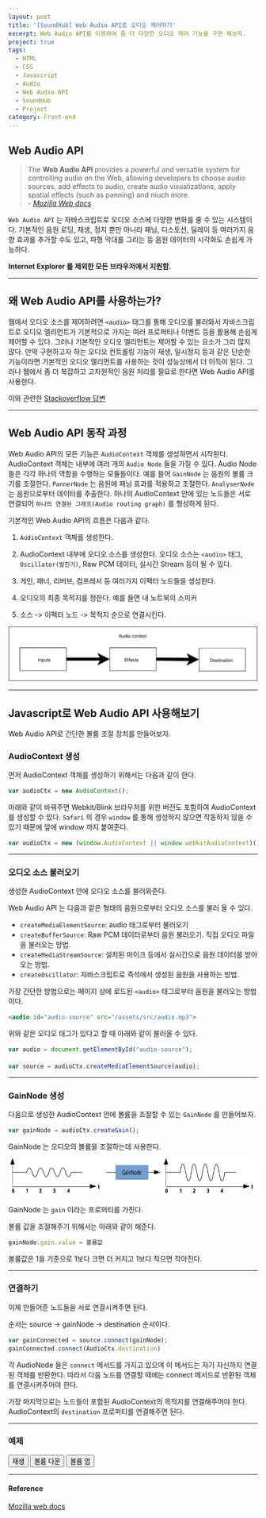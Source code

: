 ```yaml
---
layout: post
title: '[SoundHub] Web Audio API로 오디오 제어하기'
excerpt: Web Audio API를 이용하여 좀 더 다양한 오디오 제어 기능을 구현 해보자.
project: true
tags:
  - HTML
  - CSS
  - Javascript
  - Audio
  - Web Audio API
  - SoundHub
  - Project
category: Front-end
---
```


## Web Audio API

> The **Web Audio API** provides a powerful and versatile system for controlling audio on the Web, allowing developers to choose audio sources, add effects to audio, create audio visualizations, apply spatial effects (such as panning) and much more.  
> \- *[Mozilla Web docs](https://developer.mozilla.org/en-US/docs/Web/API/Web_Audio_API)*

`Web Audio API` 는 자바스크립트로 오디오 소스에 다양한 변화를 줄 수 있는 시스템이다. 기본적인 음원 로딩, 재생, 정지 뿐만 아니라 패닝, 디스토션, 딜레이 등 여러가지 음향 효과를 추가할 수도 있고, 파형 막대를 그리는 등 음원 데이터의 시각화도 손쉽게 가능하다.  

**Internet Explorer 를 제외한 모든 브라우저에서 지원함.**

- - -

## 왜 Web Audio API를 사용하는가?

웹에서 오디오 소스를 제어하려면 `<audio>` 태그를 통해 오디오를 불러와서 자바스크립트로 오디오 엘리먼트가 기본적으로 가지는 여러 프로퍼티나 이벤트 등을 활용해 손쉽게 제어할 수 있다. 그러나 기본적인 오디오 엘리먼트는 제어할 수 있는 요소가 그리 많지 않다. 만약 구현하고자 하는 오디오 컨트롤링 기능이 재생, 일시정지 등과 같은 단순한 기능이라면 기본적인 오디오 엘리먼트를 사용하는 것이 성능상에서 더 이득이 된다. 그러나 웹에서 좀 더 복잡하고 고차원적인 음원 처리를 필요로 한다면 Web Audio API를 사용한다.

이와 관련한 [Stackoverflow 답변](https://stackoverflow.com/questions/13121250/whats-the-difference-between-web-audio-and-html5-audio-anyway)

- - -

## Web Audio API 동작 과정

Web Audio API의 모든 기능은 `AudioContext` 객체를 생성하면서 시작된다. AudioContext 객체는 내부에 여러 개의 `Audio Node` 들을 가질 수 있다. Audio Node 들은 각각 하나의 역할을 수행하는 모듈들이다. 예를 들어 `GainNode` 는 음원의 볼륨 크기를 조절한다. `PannerNode` 는 음원에 패닝 효과를 적용하고 조절한다. `AnalyserNode` 는 음원으로부터 데이터를 추출한다. 하나의 AudioContext 안에 있는 노드들은 서로 연결되어 `하나의 연결된 그래프(Audio routing graph)` 를 형성하게 된다.  

기본적인 Web Audio API의 흐름은 다음과 같다.

1. `AudioContext` 객체를 생성한다.

2. AudioContext 내부에 오디오 소스를 생성한다. 오디오 소스는 `<audio>` 태그, `Oscillator(발진기)`, Raw PCM 데이터, 실시간 Stream 등이 될 수 있다.

3. 게인, 패너, 리버브, 컴프레서 등 여러가지 이펙터 노드들을 생성한다. 

4. 오디오의 최종 목적지를 정한다. 예를 들면 내 노트북의 스피커

5. 소스 -> 이펙터 노드 -> 목적지 순으로 연결시킨다.

<img src="/img/front/Web_Audio_API/webaudioAPI_en.svg">

- - -

## Javascript로 Web Audio API 사용해보기

Web Audio API로 간단한 볼륨 조절 장치를 만들어보자.

### AudioContext 생성

먼저 AudioContext 객체를 생성하기 위해서는 다음과 같이 한다.

```js
var audioCtx = new AudioContext();
```

아래와 같이 바꿔주면 Webkit/Blink 브라우저를 위한 버전도 포함하여 AudioContext를 생성할 수 있다.
`Safari` 의 경우 `window` 를 통해 생성하지 않으면 작동하지 않을 수 있기 때문에 앞에 window 까지 붙여준다.

```js
var audioCtx = new (window.AudioContext || window.webkitAudioContext)();
```

- - -

### 오디오 소스 불러오기

생성한 AudioContext 안에 오디오 소스를 불러와준다.  

Web Audio API 는 다음과 같은 형태의 음원으로부터 오디오 소스를 불러 올 수 있다.  

- `createMediaElementSource`: audio 태그로부터 불러오기
- `createBufferSource`: Raw PCM 데이터로부터 음원 불러오기. 직접 오디오 파일을 불러오는 방법.
- `createMediaStreamSource`: 설치된 마이크 등에서 실시간으로 음원 데이터를 받아오는 방법.
- `createOscillator`: 자바스크립트로 즉석에서 생성된 음원을 사용하는 방법. 

가장 간단한 방법으로는 페이지 상에 로드된 `<audio>` 태그로부터 음원을 불러오는 방법이다.  

```html
<audio id="audio-source" src="/assets/src/audio.mp3">
```

위와 같은 오디오 태그가 있다고 할 때 아래와 같이 불러올 수 있다.

```js
var audio = document.getElementById("audio-source");

var source = audioCtx.createMediaElementSource(audio);
``` 

- - -

### GainNode 생성

다음으로 생성한 AudioContext 안에 볼륨을 조절할 수 있는 `GainNode` 를 만들어보자.  

```js
var gainNode = audioCtx.createGain();
```

GainNode 는 오디오의 볼륨을 조절하는데 사용한다. 

<img src="/img/front/Web_Audio_API/WebAudioGainNode.png">

GainNode 는 `gain` 이라는 프로퍼티를 가진다.  

볼륨 값을 조절해주기 위해서는 아래와 같이 해준다.  

```js
gainNode.gain.value = 볼륨값
```

볼륨값은 1을 기준으로 1보다 크면 더 커지고 1보다 작으면 작아진다.

- - -

### 연결하기

이제 만들어준 노드들을 서로 연결시켜주면 된다.

순서는 source -> gainNode -> destination 순서이다.

```js
var gainConnected = source.connect(gainNode);
gainConnected.connect(AudioCtx.destination)
```

각 AudioNode 들은 `connect` 메서드를 가지고 있으며 이 메서드는 자기 자신까지 연결된 객체를 반환한다. 따라서 다음 노드를 연결할 때에는 connect 메서드로 반환된 객체를 연결시켜주어야 한다.

가장 마지막으로는 노드들이 포함된 AudioContext의 목적지를 연결해주어야 한다. AudioContext의 `destination` 프로퍼티를 연결해주면 된다.

- - -

### 예제
<button id="play" onclick="play()">재생</button>
<button id="up" onclick="volumeDown()">볼륨 다운</button>
<button id="down" onclick="volumeUp()">볼륨 업</button>

- - -

#### Reference

[Mozilla web docs](https://developer.mozilla.org/en-US/docs/Web/API/Web_Audio_API)

<audio id="audio-source" src="/assets/src/audio.mp3">

<script>
var audio = document.getElementById("audio-source");
var audioCtx = new (window.AudioContext || window.webkitAudioContext)();
var source = audioCtx.createMediaElementSource(audio);
var gainNode = audioCtx.createGain();

var gainConnected = source.connect(gainNode);
gainConnected.connect(audioCtx.destination);

function play() {
    if (audio.paused) {
        audio.play()
    }
    else {
        audio.pause()
    }
}

function volumeUp() {
    gainNode.gain.value += 0.2 
}

function volumeDown() {
    gainNode.gain.value -= 0.2 
}



</script>